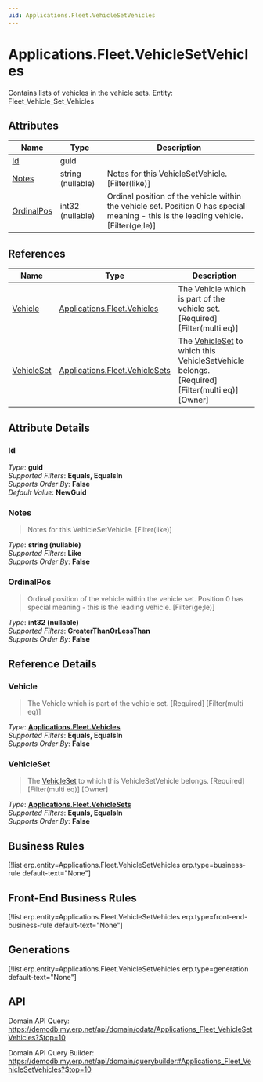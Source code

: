 ```yaml
---
uid: Applications.Fleet.VehicleSetVehicles
---
```

# Applications.Fleet.VehicleSetVehicles

Contains lists of vehicles in the vehicle sets. Entity: Fleet_Vehicle_Set_Vehicles

## Attributes

| Name | Type | Description |
| ---- | ---- | --- |
| [Id](Applications.Fleet.VehicleSetVehicles.md#Id) | guid |  
| [Notes](Applications.Fleet.VehicleSetVehicles.md#Notes) | string (nullable) | Notes for this VehicleSetVehicle. [Filter(like)] 
| [OrdinalPos](Applications.Fleet.VehicleSetVehicles.md#OrdinalPos) | int32 (nullable) | Ordinal position of the vehicle within the vehicle set. Position 0 has special meaning - this is the leading vehicle. [Filter(ge;le)] 

## References

| Name | Type | Description |
| ---- | ---- | --- |
| [Vehicle](Applications.Fleet.VehicleSetVehicles.md#Vehicle) | [Applications.Fleet.Vehicles](Applications.Fleet.Vehicles.md) | The Vehicle which is part of the vehicle set. [Required] [Filter(multi eq)] |
| [VehicleSet](Applications.Fleet.VehicleSetVehicles.md#VehicleSet) | [Applications.Fleet.VehicleSets](Applications.Fleet.VehicleSets.md) | The [VehicleSet](Applications.Fleet.VehicleSetVehicles.md#VehicleSet) to which this VehicleSetVehicle belongs. [Required] [Filter(multi eq)] [Owner] |


## Attribute Details

### Id

_Type_: **guid**  
_Supported Filters_: **Equals, EqualsIn**  
_Supports Order By_: **False**  
_Default Value_: **NewGuid**  

### Notes

> Notes for this VehicleSetVehicle. [Filter(like)]

_Type_: **string (nullable)**  
_Supported Filters_: **Like**  
_Supports Order By_: **False**  

### OrdinalPos

> Ordinal position of the vehicle within the vehicle set. Position 0 has special meaning - this is the leading vehicle. [Filter(ge;le)]

_Type_: **int32 (nullable)**  
_Supported Filters_: **GreaterThanOrLessThan**  
_Supports Order By_: **False**  


## Reference Details

### Vehicle

> The Vehicle which is part of the vehicle set. [Required] [Filter(multi eq)]

_Type_: **[Applications.Fleet.Vehicles](Applications.Fleet.Vehicles.md)**  
_Supported Filters_: **Equals, EqualsIn**  
_Supports Order By_: **False**  

### VehicleSet

> The [VehicleSet](Applications.Fleet.VehicleSetVehicles.md#VehicleSet) to which this VehicleSetVehicle belongs. [Required] [Filter(multi eq)] [Owner]

_Type_: **[Applications.Fleet.VehicleSets](Applications.Fleet.VehicleSets.md)**  
_Supported Filters_: **Equals, EqualsIn**  
_Supports Order By_: **False**  



## Business Rules

[!list erp.entity=Applications.Fleet.VehicleSetVehicles erp.type=business-rule default-text="None"]

## Front-End Business Rules

[!list erp.entity=Applications.Fleet.VehicleSetVehicles erp.type=front-end-business-rule default-text="None"]

## Generations

[!list erp.entity=Applications.Fleet.VehicleSetVehicles erp.type=generation default-text="None"]

## API

Domain API Query:
<https://demodb.my.erp.net/api/domain/odata/Applications_Fleet_VehicleSetVehicles?$top=10>

Domain API Query Builder:
<https://demodb.my.erp.net/api/domain/querybuilder#Applications_Fleet_VehicleSetVehicles?$top=10>

